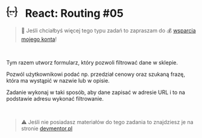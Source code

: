 # [![](../assets/img/logo-readme2.jpg)](https://devmentor.pl) &nbsp; React: Routing #05

> :loudspeaker: Jeśli chciałbyś więcej tego typu zadań to zapraszam do :moneybag: [wsparcia mojego konta](https://github.com/sponsors/devmentor-pl)!

&nbsp;

Tym razem utworz formularz, który pozwoli filtrować dane w sklepie.

Pozwól użytkownikowi podać np. przedział cenowy oraz szukaną frazę, która ma wystąpić w nazwie lub w opisie.

Zadanie wykonaj w taki sposób, aby dane zapisać w adresie URL i to na podstawie adresu wykonać filtrowanie.

&nbsp;

> :warning: Jeśli nie posiadasz materiałów do tego zadania to znajdziesz je na stronie [devmentor.pl](https://devmentor.pl)
